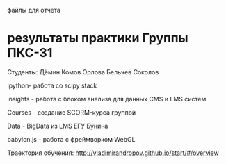 файлы для отчета 

результаты практики Группы ПКС-31 
========================
Студенты: Дёмин Комов  Орлова Бельчев Соколов

ipython- работа co scipy stack

insights - работа с блоком анализа для данных CMS и LMS систем

Courses - создание SCORM-курса группой

Data - BigData из LMS ЕГУ Бунина

babylon.js - работа с фреймворком WebGL

Траектория обучения: http://vladimirandropov.github.io/start/#/overview

